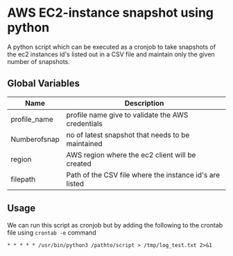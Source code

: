 # AWS EC2-instance snapshot using python

A python script which can be executed as a cronjob to take snapshots of the ec2 instances id's listed out in a CSV file and maintain only the given number of snapshots. 

## Global Variables

Name | Description
--- | ---
profile_name | profile name give to validate the AWS credentials
Numberofsnap | no of latest snapshot that needs to be maintained
region | AWS region where the ec2 client will be created
filepath | Path of the CSV file where the instance id's are listed



## Usage

We can run this script as cronjob but by adding the following to the crontab file using `crontab -e` command 

`* * * * * /usr/bin/python3 /pathto/script > /tmp/log_test.txt 2>&1`
